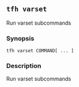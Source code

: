 ## `tfh varset`

Run varset subcommands

### Synopsis

    tfh varset COMMAND[ ... ]

### Description

Run varset subcommands

